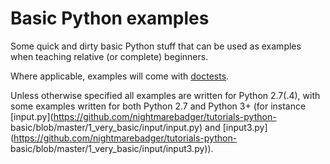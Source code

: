 Basic Python examples
=====================

Some quick and dirty basic Python stuff that can be used as examples when
teaching relative (or complete) beginners.

Where applicable, examples will come with
[doctests](http://docs.python.org/2/library/doctest.html).

Unless otherwise specified all examples are written for Python 2.7(.4), with
some examples written for both Python 2.7 and Python 3+ (for instance
[input.py](https://github.com/nightmarebadger/tutorials-python-
basic/blob/master/1_very_basic/input/input.py) and
[input3.py](https://github.com/nightmarebadger/tutorials-python-
basic/blob/master/1_very_basic/input/input3.py)).
